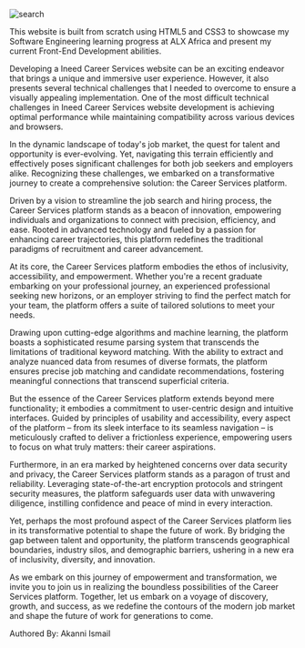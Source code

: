 
![search](https://github.com/Akanni23/Ineed-career-services/assets/133223758/d608146f-8b1d-4485-93d1-7ffc2f3754d9)

This website is built from scratch using HTML5 and CSS3 to showcase my Software Engineering learning progress at ALX Africa and present my current Front-End Development abilities.

Developing a Ineed Career Services website can be an exciting endeavor that brings a unique and immersive user experience. However, it also presents several technical challenges that I needed to overcome to ensure a visually appealing implementation. One of the most difficult technical challenges in Ineed Career Services website development is achieving optimal performance while maintaining compatibility across various devices and browsers.

In the dynamic landscape of today's job market, the quest for talent and opportunity is ever-evolving. Yet, navigating this terrain efficiently and effectively poses significant challenges for both job seekers and employers alike. Recognizing these challenges, we embarked on a transformative journey to create a comprehensive solution: the Career Services platform.

Driven by a vision to streamline the job search and hiring process, the Career Services platform stands as a beacon of innovation, empowering individuals and organizations to connect with precision, efficiency, and ease. Rooted in advanced technology and fueled by a passion for enhancing career trajectories, this platform redefines the traditional paradigms of recruitment and career advancement.

At its core, the Career Services platform embodies the ethos of inclusivity, accessibility, and empowerment. Whether you're a recent graduate embarking on your professional journey, an experienced professional seeking new horizons, or an employer striving to find the perfect match for your team, the platform offers a suite of tailored solutions to meet your needs.

Drawing upon cutting-edge algorithms and machine learning, the platform boasts a sophisticated resume parsing system that transcends the limitations of traditional keyword matching. With the ability to extract and analyze nuanced data from resumes of diverse formats, the platform ensures precise job matching and candidate recommendations, fostering meaningful connections that transcend superficial criteria.

But the essence of the Career Services platform extends beyond mere functionality; it embodies a commitment to user-centric design and intuitive interfaces. Guided by principles of usability and accessibility, every aspect of the platform – from its sleek interface to its seamless navigation – is meticulously crafted to deliver a frictionless experience, empowering users to focus on what truly matters: their career aspirations.

Furthermore, in an era marked by heightened concerns over data security and privacy, the Career Services platform stands as a paragon of trust and reliability. Leveraging state-of-the-art encryption protocols and stringent security measures, the platform safeguards user data with unwavering diligence, instilling confidence and peace of mind in every interaction.

Yet, perhaps the most profound aspect of the Career Services platform lies in its transformative potential to shape the future of work. By bridging the gap between talent and opportunity, the platform transcends geographical boundaries, industry silos, and demographic barriers, ushering in a new era of inclusivity, diversity, and innovation.

As we embark on this journey of empowerment and transformation, we invite you to join us in realizing the boundless possibilities of the Career Services platform. Together, let us embark on a voyage of discovery, growth, and success, as we redefine the contours of the modern job market and shape the future of work for generations to come.


Authored By: Akanni Ismail
